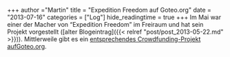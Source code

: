 +++
author ="Martin"
title = "Expedition Freedom auf Goteo.org"
date = "2013-07-16"
categories = ["Log"]
hide_readingtime = true
+++
Im Mai war einer der Macher von “Expedition Freedom” im Freiraum und hat sein Projekt vorgestellt ([alter Blogeintrag]({{< relref "post/post_2013-05-22.md" >}})). Mittlerweile gibt es ein [entsprechendes Crowdfunding-Projekt aufGoteo.org](http://goteo.org/project/expedition-freedom?lang=en).
